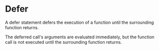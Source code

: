 # Defer
A defer statement defers the execution of a function until the surrounding function returns.

The deferred call's arguments are evaluated immediately, but the function call is not executed until the surrounding function returns.